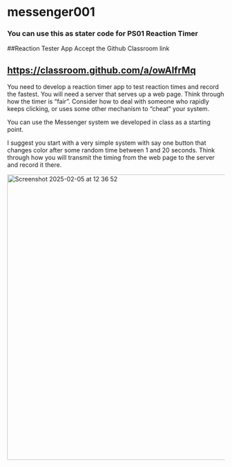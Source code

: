 # messenger001
### You can use this as stater code for PS01 Reaction Timer
##Reaction Tester App
Accept the Github Classroom link 
## https://classroom.github.com/a/owAIfrMq   

You need to develop a reaction timer app to test reaction times and record the fastest. You will need a server that serves up a web page.  Think through how the timer is “fair”. Consider how to deal with someone who rapidly keeps clicking, or uses some other mechanism to “cheat” your system. 

You can use the Messenger system we developed in class as a starting point. 

I suggest you start with a very simple system with say one button that changes color after some random time between 1 and 20 seconds. Think through how you will transmit the timing from the web page to the server and record it there. 

<img width="662" alt="Screenshot 2025-02-05 at 12 36 52" src="https://github.com/user-attachments/assets/06741c20-da2d-442a-beed-15db1a94eac5" />

